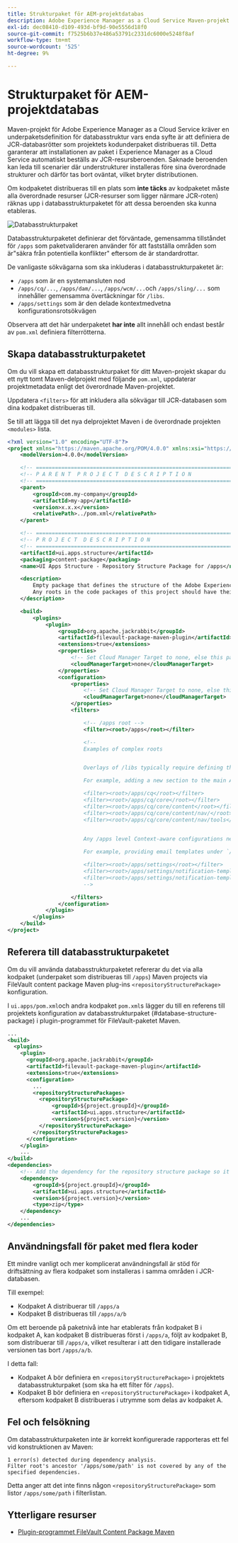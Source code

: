```yaml
---
title: Strukturpaket för AEM-projektdatabas
description: Adobe Experience Manager as a Cloud Service Maven-projekt kräver en definition av underpaketet Databasstruktur vars enda syfte är att definiera de JCR-databasrötter som projektets Code-underpaket distribueras till.
exl-id: dec08410-d109-493d-bf9d-90e5556d18f0
source-git-commit: f7525b6b37e486a53791c2331dc6000e5248f8af
workflow-type: tm+mt
source-wordcount: '525'
ht-degree: 9%

---
```


# Strukturpaket för AEM-projektdatabas

Maven-projekt för Adobe Experience Manager as a Cloud Service kräver en underpaketsdefinition för databasstruktur vars enda syfte är att definiera de JCR-databasrötter som projektets kodunderpaket distribueras till. Detta garanterar att installationen av paket i Experience Manager as a Cloud Service automatiskt beställs av JCR-resursberoenden. Saknade beroenden kan leda till scenarier där understrukturer installeras före sina överordnade strukturer och därför tas bort oväntat, vilket bryter distributionen.

Om kodpaketet distribueras till en plats som **inte täcks** av kodpaketet måste alla överordnade resurser (JCR-resurser som ligger närmare JCR-roten) räknas upp i databasstrukturpaketet för att dessa beroenden ska kunna etableras.

![Databasstrukturpaket](./assets/repository-structure-packages.png)

Databasstrukturpaketet definierar det förväntade, gemensamma tillståndet för `/apps` som paketvalideraren använder för att fastställa områden som är&quot;säkra från potentiella konflikter&quot; eftersom de är standardrottar.

De vanligaste sökvägarna som ska inkluderas i databasstrukturpaketet är:

+ `/apps` som är en systemansluten nod
+ `/apps/cq/...`, `/apps/dam/...`, `/apps/wcm/...`och `/apps/sling/...` som innehåller gemensamma övertäckningar för `/libs`.
+ `/apps/settings` som är den delade kontextmedvetna konfigurationsrotsökvägen

Observera att det här underpaketet **har inte** allt innehåll och endast består av `pom.xml` definiera filterrötterna.

## Skapa databasstrukturpaketet

Om du vill skapa ett databasstrukturpaket för ditt Maven-projekt skapar du ett nytt tomt Maven-delprojekt med följande `pom.xml`, uppdaterar projektmetadata enligt det överordnade Maven-projektet.

Uppdatera `<filters>` för att inkludera alla sökvägar till JCR-databasen som dina kodpaket distribueras till.

Se till att lägga till det nya delprojektet Maven i de överordnade projekten `<modules>` lista.

```xml
<?xml version="1.0" encoding="UTF-8"?>
<project xmlns="https://maven.apache.org/POM/4.0.0" xmlns:xsi="https://www.w3.org/2001/XMLSchema-instance" xsi:schemaLocation="https://maven.apache.org/POM/4.0.0 https://maven.apache.org/maven-v4_0_0.xsd">
    <modelVersion>4.0.0</modelVersion>

    <!-- ====================================================================== -->
    <!-- P A R E N T  P R O J E C T  D E S C R I P T I O N                      -->
    <!-- ====================================================================== -->
    <parent>
        <groupId>com.my-company</groupId>
        <artifactId>my-app</artifactId>
        <version>x.x.x</version>
        <relativePath>../pom.xml</relativePath>
    </parent>

    <!-- ====================================================================== -->
    <!-- P R O J E C T  D E S C R I P T I O N                                   -->
    <!-- ====================================================================== -->
    <artifactId>ui.apps.structure</artifactId>
    <packaging>content-package</packaging>
    <name>UI Apps Structure - Repository Structure Package for /apps</name>

    <description>
        Empty package that defines the structure of the Adobe Experience Manager repository the code packages in this project deploy into.
        Any roots in the code packages of this project should have their parent enumerated in the filters list below.
    </description>

    <build>
        <plugins>
            <plugin>
                <groupId>org.apache.jackrabbit</groupId>
                <artifactId>filevault-package-maven-plugin</artifactId>
                <extensions>true</extensions>
                <properties>
                    <!-- Set Cloud Manager Target to none, else this package is deployed and remove all defined filter roots -->
                    <cloudManagerTarget>none</cloudManagerTarget>
                </properties>
                <configuration>
                    <properties>
                        <!-- Set Cloud Manager Target to none, else this package is deployed and remove all defined filter roots -->
                        <cloudManagerTarget>none</cloudManagerTarget>
                    </properties>
                    <filters>

                        <!-- /apps root -->
                        <filter><root>/apps</root></filter>

                        <!--
                        Examples of complex roots


                        Overlays of /libs typically require defining the overlayed structure, at each level here.

                        For example, adding a new section to the main AEM Tools navigation, necessitates the following rules:

                        <filter><root>/apps/cq</root></filter>
                        <filter><root>/apps/cq/core</root></filter>
                        <filter><root>/apps/cq/core/content</root></filter>
                        <filter><root>/apps/cq/core/content/nav/</root></filter>
                        <filter><root>/apps/cq/core/content/nav/tools</root></filter>


                        Any /apps level Context-aware configurations need to enumerated here. 
                        
                        For example, providing email templates under `/apps/settings/notification-templates/com.day.cq.replication` necessitates the following rules:

                        <filter><root>/apps/settings</root></filter>
                        <filter><root>/apps/settings/notification-templates</root></filter>
                        <filter><root>/apps/settings/notification-templates/com.day.cq.replication</root></filter>
                        -->

                    </filters>
                </configuration>
            </plugin>
        </plugins>
    </build>
</project>
```

## Referera till databasstrukturpaketet

Om du vill använda databasstrukturpaketet refererar du det via alla kodpaket (underpaket som distribueras till `/apps`) Maven projects via FileVault content package Maven plug-ins `<repositoryStructurePackage>` konfiguration.

I `ui.apps/pom.xml`och andra kodpaket `pom.xml`s lägger du till en referens till projektets konfiguration av databasstrukturpaket (#database-structure-package) i plugin-programmet för FileVault-paketet Maven.

```xml
...
<build>
  <plugins>
    <plugin>
      <groupId>org.apache.jackrabbit</groupId>
      <artifactId>filevault-package-maven-plugin</artifactId>
      <extensions>true</extensions>
      <configuration>
        ...
        <repositoryStructurePackages>
          <repositoryStructurePackage>
              <groupId>${project.groupId}</groupId>
              <artifactId>ui.apps.structure</artifactId>
              <version>${project.version}</version>
          </repositoryStructurePackage>
        </repositoryStructurePackages>
      </configuration>
    </plugin>
    ...
</build>
<dependencies>
    <!-- Add the dependency for the repository structure package so it resolves -->
    <dependency>
        <groupId>${project.groupId}</groupId>
        <artifactId>ui.apps.structure</artifactId>
        <version>${project.version}</version>
        <type>zip</type>
    </dependency>
    ...
</dependencies>
```

## Användningsfall för paket med flera koder

Ett mindre vanligt och mer komplicerat användningsfall är stöd för driftsättning av flera kodpaket som installeras i samma områden i JCR-databasen.

Till exempel:

+ Kodpaket A distribuerar till `/apps/a`
+ Kodpaket B distribueras till `/apps/a/b`

Om ett beroende på paketnivå inte har etablerats från kodpaket B i kodpaket A, kan kodpaket B distribueras först i `/apps/a`, följt av kodpaket B, som distribuerar till `/apps/a`, vilket resulterar i att den tidigare installerade versionen tas bort `/apps/a/b`.

I detta fall:

+ Kodpaket A bör definiera en `<repositoryStructurePackage>` i projektets databasstrukturpaket (som ska ha ett filter för `/apps`).
+ Kodpaket B bör definiera en `<repositoryStructurePackage>` i kodpaket A, eftersom kodpaket B distribueras i utrymme som delas av kodpaket A.

## Fel och felsökning

Om databasstrukturpaketen inte är korrekt konfigurerade rapporteras ett fel vid konstruktionen av Maven:

```
1 error(s) detected during dependency analysis.
Filter root's ancestor '/apps/some/path' is not covered by any of the specified dependencies.
```

Detta anger att det inte finns någon `<repositoryStructurePackage>` som listor `/apps/some/path` i filterlistan.

## Ytterligare resurser

+ [Plugin-programmet FileVault Content Package Maven](https://jackrabbit.apache.org/filevault-package-maven-plugin/)

